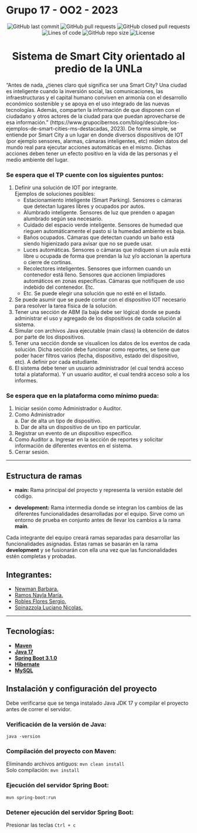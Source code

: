 # Grupo 17 - OO2 - 2023

<div align="center">
    <img src="https://img.shields.io/github/last-commit/BarbaraNewman/grupo-17-OO2-2023" alt="GitHub last commit">
    <img src="https://img.shields.io/github/issues-pr/BarbaraNewman/grupo-17-OO2-2023" alt="GitHub pull requests">
    <img src="https://img.shields.io/github/issues-pr-closed/BarbaraNewman/grupo-17-OO2-2023" alt="GitHub closed pull requests">
    <img src="https://img.shields.io/tokei/lines/github/BarbaraNewman/grupo-17-OO2-2023" alt="Lines of code">
    <img src="https://img.shields.io/github/repo-size/BarbaraNewman/grupo-17-OO2-2023" alt="GitHub repo size">
    <img src="https://img.shields.io/github/license/BarbaraNewman/grupo-17-OO2-2023" alt="License">
</div>

<div align="center">
<h1> Sistema de Smart City orientado al predio de la UNLa</h1>
</div>
“Antes de nada, ¿tienes claro qué significa ser una Smart City? Una ciudad es inteligente cuando la inversión social, las comunicaciones, las infraestructuras y el capital humano conviven en armonía con el desarrollo económico sostenible y se apoya en el uso integrado de las nuevas tecnologías. Además, comparten la información de que disponen con el ciudadano y otros actores de la ciudad para que puedan aprovecharse de esa información.”
(https://www.grupocibernos.com/blog/descubre-los-ejemplos-de-smart-cities-ms-destacadas,
2023).
De forma simple, se entiende por Smart City a un lugar en donde diversos dispositivos de IOT (por ejemplo sensores, alarmas, cámaras inteligentes, etc) miden datos del mundo real para ejecutar acciones automáticas en el mismo. Dichas acciones deben tener un efecto positivo en la vida de las personas y el medio ambiente del lugar.

### Se espera que el TP cuente con los siguientes puntos:

1. Definir una solución de IOT por integrante.
<br>Ejemplos de soluciones posibles:
    - Estacionamiento inteligente (Smart Parking). Sensores o cámaras que
    detectan lugares libres y ocupados por autos.
    - Alumbrado inteligente. Sensores de luz que prenden o apagan alumbrado
    según sea necesario.
    - Cuidado del espacio verde inteligente. Sensores de humedad que rieguen
    automáticamente el pasto si la humedad ambiente es baja.
    - Baños ocupados. Cámaras que detectan cuando un baño está siendo
    higienizado para avisar que no se puede usar.
    - Luces automáticas. Sensores o cámaras que indiquen si un aula está libre u
    ocupada de forma que prendan la luz y/o accionan la apertura o cierre de
    cortinas.
    - Recolectores inteligentes. Sensores que informen cuando un contenedor está
    lleno. Sensores que accionen limpiadores automáticos en zonas específicas.
    Cámaras que notifiquen de uso indebido del contenedor. Etc.
    - Etc. Se puede elegir una solución que no esté en el listado.
2. Se puede asumir que se puede contar con el dispositivo IOT necesario para resolver la tarea física de la solución.
3. Tener una sección de ABM (la baja debe ser lógica) donde se pueda administrar el uso y agregado de los dispositivos de cada solución al sistema.
4. Simular con archivos Java ejecutable (main class) la obtención de datos por parte de los dispositivos.
5. Tener una sección donde se visualicen los datos de los eventos de cada solución.
Dicha sección debe funcionar como reportes, se tiene que poder hacer filtros varios (fecha, dispositivo, estado del dispositivo, etc). A definir por cada estudiante.
6. El sistema debe tener un usuario administrador (el cual tendrá acceso total a plataforma). Y un usuario auditor, el cual tendrá acceso solo a los informes.

### Se espera que en la plataforma como mínimo pueda:
1. Iniciar sesión como Administrador o Auditor.
2. Como Administrador
    <br>a. Dar de alta un tipo de dispositivo.
    <br>b. Dar de alta un dispositivo de un tipo en particular.
3. Registrar un evento de un dispositivo específico.
4. Como Auditor
a. Ingresar en la sección de reportes y solicitar información de diferentes
eventos en el sistema.
5. Cerrar sesión.
---
## Estructura de ramas
- **main:**
Rama principal del proyecto y representa la versión estable del código.

- **development:**
Rama intermedia donde se integran los cambios de las diferentes funcionalidades desarrolladas por el equipo. Sirve como un entorno de prueba en conjunto antes de llevar los cambios a la rama **main**.

Cada integrante del equipo creará ramas separadas para desarrollar las funcionalidades asignadas. Estas ramas se basarán en la rama **development** y se fusionarán con ella una vez que las funcionalidades estén completas y probadas.

## Integrantes:
- [Newman Barbara.](https://github.com/BarbaraNewman)
- [Ramos Nayla María.](https://github.com/naylamarie)
- [Robles Flores Sergio.](https://github.com/ImNotThrasher)
- [Spinazzola Luciano Nicolas.](https://github.com/LucianoSpinazzola)

---

## Tecnologías:
- [**Maven**](https://maven.apache.org/)
- [**Java 17**](https://www.oracle.com/java/technologies/javase/jdk17-archive-downloads.html)
- [**Spring Boot 3.1.0**](https://spring.io/projects/spring-boot)
- [**Hibernate**](https://hibernate.org/)
- [**MySQL**](https://www.mysql.com/)

## Instalación y configuración del proyecto
Debe verificarse que se tenga instalado Java JDK 17 y compilar el proyecto antes de correr el servidor.

### Verificación de la versión de Java:
<code>java -version</code>

### Compilación del proyecto con Maven:
Eliminando archivos antiguos: <code>mvn clean install</code>
<br>Solo compilación: <code>mvn install</code>


### Ejecución del servidor Spring Boot:
<code>mvn spring-boot:run</code>

### Detener ejecución del servidor Spring Boot:
Presionar las teclas <code>Ctrl + c</code>
